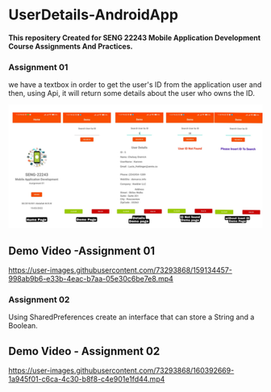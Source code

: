 
# UserDetails-AndroidApp

#### This repositery Created for SENG 22243 Mobile Application Development Course Assignments And Practices.


### Assignment 01
 we have a textbox in order to get the user's ID from the application user and then, using Api, it will return some details about the user who owns the ID.

![DemoPics](https://github.com/AbdullahRamees/UserDetails-AndroidApp/blob/main/Images/Picsart_22-03-20_00-00-50-493.jpg)

## Demo Video -Assignment 01

https://user-images.githubusercontent.com/73293868/159134457-998ab9b6-e33b-4eac-b7aa-05e30c6be7e8.mp4

### Assignment 02
Using SharedPreferences create an interface that can store a String and a Boolean.

## Demo Video - Assignment 02
https://user-images.githubusercontent.com/73293868/160392669-1a945f01-c6ca-4c30-b8f8-c4e901e1fd44.mp4

